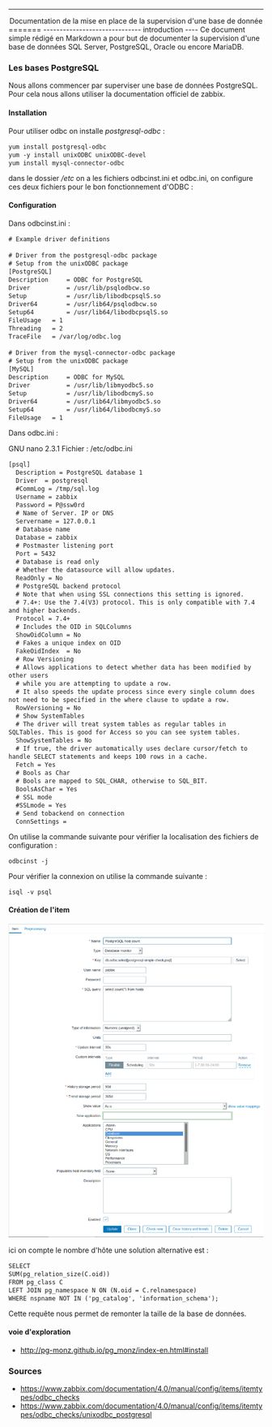 ------------------------------
<center>Documentation de la mise en place de la supervision d'une base de donnée </center>
=======
------------------------------
introduction
----
Ce document simple rédigé en Markdown a pour but de documenter la supervision d'une base de données SQL Server, PostgreSQL, Oracle ou encore MariaDB.


### Les bases PostgreSQL

Nous allons commencer par superviser une base de données PostgreSQL. Pour cela nous allons utiliser la documentation officiel de zabbix.

#### Installation

Pour utiliser odbc on installe *postgresql-odbc* :

    yum install postgresql-odbc
    yum -y install unixODBC unixODBC-devel
    yum install mysql-connector-odbc

dans le dossier */etc* on a les fichiers odbcinst.ini et odbc.ini, on configure ces deux fichiers pour le bon fonctionnement d'ODBC :

#### Configuration

Dans  odbcinst.ini :

    # Example driver definitions

    # Driver from the postgresql-odbc package
    # Setup from the unixODBC package
    [PostgreSQL]
    Description     = ODBC for PostgreSQL
    Driver          = /usr/lib/psqlodbcw.so
    Setup           = /usr/lib/libodbcpsqlS.so
    Driver64        = /usr/lib64/psqlodbcw.so
    Setup64         = /usr/lib64/libodbcpsqlS.so
    FileUsage	= 1
    Threading	= 2
    TraceFile	= /var/log/odbc.log

    # Driver from the mysql-connector-odbc package
    # Setup from the unixODBC package
    [MySQL]
    Description     = ODBC for MySQL
    Driver          = /usr/lib/libmyodbc5.so
    Setup           = /usr/lib/libodbcmyS.so
    Driver64        = /usr/lib64/libmyodbc5.so
    Setup64         = /usr/lib64/libodbcmyS.so
    FileUsage	= 1

Dans odbc.ini :

GNU nano 2.3.1                                                       Fichier : /etc/odbc.ini                                                                                                                     

    [psql]
      Description = PostgreSQL database 1
      Driver  = postgresql
      #CommLog = /tmp/sql.log
      Username = zabbix
      Password = P@ssw0rd
      # Name of Server. IP or DNS
      Servername = 127.0.0.1
      # Database name
      Database = zabbix
      # Postmaster listening port
      Port = 5432
      # Database is read only
      # Whether the datasource will allow updates.
      ReadOnly = No
      # PostgreSQL backend protocol
      # Note that when using SSL connections this setting is ignored.
      # 7.4+: Use the 7.4(V3) protocol. This is only compatible with 7.4 and higher backends.
      Protocol = 7.4+
      # Includes the OID in SQLColumns
      ShowOidColumn = No
      # Fakes a unique index on OID
      FakeOidIndex  = No
      # Row Versioning
      # Allows applications to detect whether data has been modified by other users
      # while you are attempting to update a row.
      # It also speeds the update process since every single column does not need to be specified in the where clause to update a row.
      RowVersioning = No
      # Show SystemTables
      # The driver will treat system tables as regular tables in SQLTables. This is good for Access so you can see system tables.
      ShowSystemTables = No
      # If true, the driver automatically uses declare cursor/fetch to handle SELECT statements and keeps 100 rows in a cache.
      Fetch = Yes
      # Bools as Char
      # Bools are mapped to SQL_CHAR, otherwise to SQL_BIT.
      BoolsAsChar = Yes
      # SSL mode
      #SSLmode = Yes
      # Send tobackend on connection
      ConnSettings =



On utilise la commande suivante pour vérifier la localisation des fichiers de configuration :

    odbcinst -j

Pour vérifier la connexion on utilise la commande suivante :

    isql -v psql

#### Création de l'item

![Creation de l'item de monitoring de la base de données](/image/create_item_monitor_pgsqlDB.png)

ici on compte le nombre d'hôte une solution alternative est :

    SELECT
    SUM(pg_relation_size(C.oid))
    FROM pg_class C
    LEFT JOIN pg_namespace N ON (N.oid = C.relnamespace)
    WHERE nspname NOT IN ('pg_catalog', 'information_schema');

Cette requête nous permet de remonter la taille de la base de données.

#### voie d'exploration
* http://pg-monz.github.io/pg_monz/index-en.html#install

### Sources
* https://www.zabbix.com/documentation/4.0/manual/config/items/itemtypes/odbc_checks
* https://www.zabbix.com/documentation/4.0/manual/config/items/itemtypes/odbc_checks/unixodbc_postgresql
